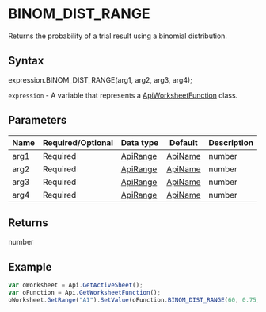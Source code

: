 # BINOM_DIST_RANGE

Returns the probability of a trial result using a binomial distribution.

## Syntax

expression.BINOM_DIST_RANGE(arg1, arg2, arg3, arg4);

`expression` - A variable that represents a [ApiWorksheetFunction](../ApiWorksheetFunction.md) class.

## Parameters

| **Name** | **Required/Optional** | **Data type** | **Default** | **Description** |
| ------------- | ------------- | ------------- | ------------- | ------------- |
| arg1 | Required | [ApiRange](../../ApiRange/ApiRange.md) | [ApiName](../../ApiName/ApiName.md) | number |  | The number of independent trials. |
| arg2 | Required | [ApiRange](../../ApiRange/ApiRange.md) | [ApiName](../../ApiName/ApiName.md) | number |  | The probability of success on each trial. |
| arg3 | Required | [ApiRange](../../ApiRange/ApiRange.md) | [ApiName](../../ApiName/ApiName.md) | number |  | The minimum number of successes in the trials to calculate probability for, a numeric value greater than or equal to 0. |
| arg4 | Required | [ApiRange](../../ApiRange/ApiRange.md) | [ApiName](../../ApiName/ApiName.md) | number |  | The maximum number of successes in the trials to calculate probability for, a numeric value greater than the minimum number of successes and less than or equal to trials. |

## Returns

number

## Example



```javascript
var oWorksheet = Api.GetActiveSheet();
var oFunction = Api.GetWorksheetFunction();
oWorksheet.GetRange("A1").SetValue(oFunction.BINOM_DIST_RANGE(60, 0.75, 45, 50));
```
